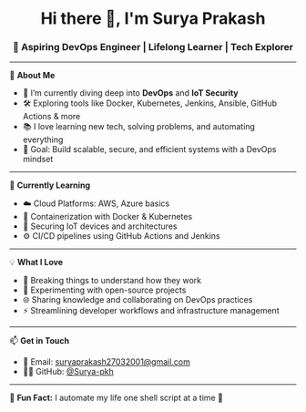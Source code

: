 <h1 align="center">Hi there 👋, I'm Surya Prakash</h1>
<h3 align="center">🚀 Aspiring DevOps Engineer | Lifelong Learner | Tech Explorer</h3>

---

🌟 **About Me**

- 🔭 I’m currently diving deep into **DevOps** and **IoT Security**  
- 🛠️ Exploring tools like Docker, Kubernetes, Jenkins, Ansible, GitHub Actions & more  
- 📚 I love learning new tech, solving problems, and automating everything  
- 🎯 Goal: Build scalable, secure, and efficient systems with a DevOps mindset

---

🧠 **Currently Learning**

- ☁️ Cloud Platforms: AWS, Azure basics  
- 🐳 Containerization with Docker & Kubernetes  
- 🔐 Securing IoT devices and architectures  
- ⚙️ CI/CD pipelines using GitHub Actions and Jenkins  

---

💡 **What I Love**

- 🧩 Breaking things to understand how they work  
- 🧪 Experimenting with open-source projects  
- 🌐 Sharing knowledge and collaborating on DevOps practices  
- ⚡ Streamlining developer workflows and infrastructure management  

---

📫 **Get in Touch**

- 📧 Email: suryaprakash27032001@gmail.com  
- 🧑‍💻 GitHub: [@Surya-pkh](https://github.com/Surya-pkh)

---

📌 **Fun Fact:** I automate my life one shell script at a time 🤖

<!---
Surya-pkh/Surya-pkh is a ✨ special ✨ repository because its `README.md` (this file) appears on your GitHub profile.
You can click the Preview link to take a look at your changes.
--->
